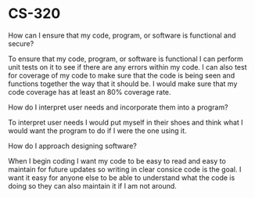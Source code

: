 # CS-320


How can I ensure that my code, program, or software is functional and secure?

To ensure that my code, program, or software is functional I can perform unit tests on it to see if there are any errors within my code. I can also test for coverage of my code to make sure that the code is being seen and functions together the way that it should be. I would make sure that my code coverage has at least an 80% coverage rate.

How do I interpret user needs and incorporate them into a program?

To interpret user needs I would put myself in their shoes and think what I would want the program to do if I were the one using it.

How do I approach designing software?

When I begin coding I want my code to be easy to read and easy to maintain for future updates so writing in clear consice code is the goal. I want it easy for anyone else to be able to understand what the code is doing so they can also maintain it if I am not around.
